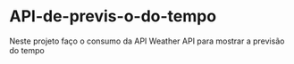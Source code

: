 # API-de-previs-o-do-tempo
Neste projeto faço o consumo da API Weather API para mostrar a previsão do tempo
